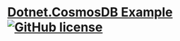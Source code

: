 # [Dotnet.CosmosDB Example](https://github.com/a-sharifov/Dotnet.CosmosDB)  [![GitHub license](https://img.shields.io/badge/license-MIT-blue.svg)](https://github.com/a-sharifov/Dotnet.CosmosDB/blob/master/LICENSE.txt)

